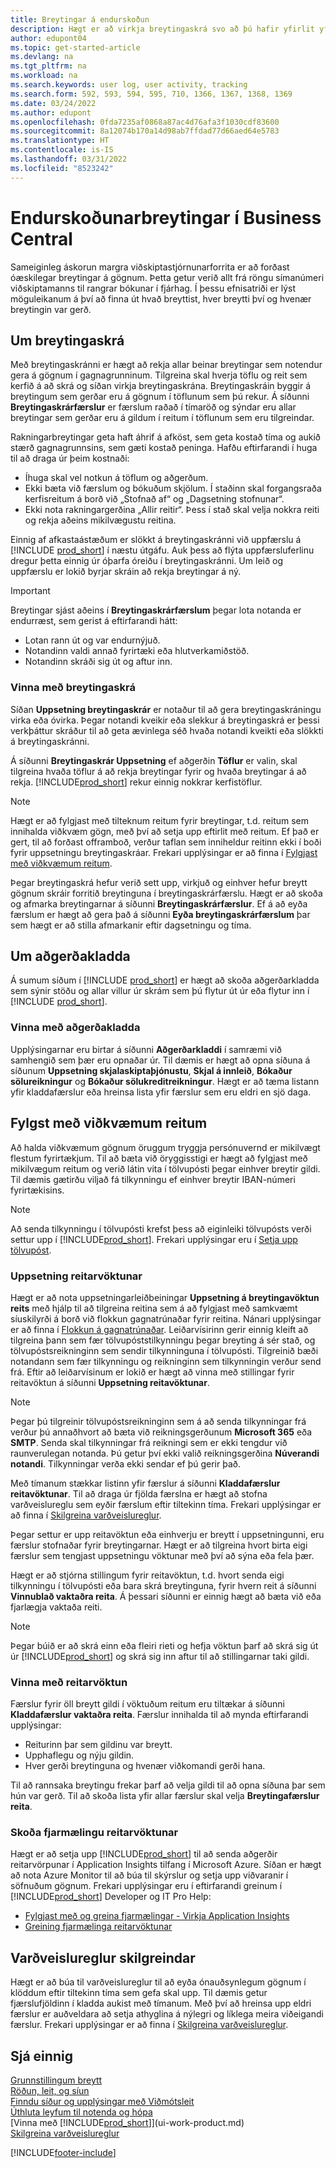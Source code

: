 ```yaml
---
title: Breytingar á endurskoðun
description: Hægt er að virkja breytingaskrá svo að þú hafir yfirlit yfir allar breytingar sem gerðar hafa verið á gögnum í röktum töflum. Þú getur einnig rakið aðgerðir með tilteknum gerðum aðgerðakladda.
author: edupont04
ms.topic: get-started-article
ms.devlang: na
ms.tgt_pltfrm: na
ms.workload: na
ms.search.keywords: user log, user activity, tracking
ms.search.form: 592, 593, 594, 595, 710, 1366, 1367, 1368, 1369
ms.date: 03/24/2022
ms.author: edupont
ms.openlocfilehash: 0fda7235af0868a87ac4d76afa3f1030cdf83600
ms.sourcegitcommit: 8a12074b170a14d98ab7ffdad77d66aed64e5783
ms.translationtype: HT
ms.contentlocale: is-IS
ms.lasthandoff: 03/31/2022
ms.locfileid: "8523242"
---
```

# <a name="auditing-changes-in-business-central" /><a name="auditing-changes-in-business-central"></a>Endurskoðunarbreytingar í Business Central

Sameiginleg áskorun margra viðskiptastjórnunarforrita er að forðast óæskilegar breytingar á gögnum. Þetta getur verið allt frá röngu símanúmeri viðskiptamanns til rangrar bókunar í fjárhag. Í þessu efnisatriði er lýst möguleikanum á því að finna út hvað breyttist, hver breytti því og hvenær breytingin var gerð.

## <a name="about-the-change-log" /><a name="about-the-change-log"></a>Um breytingaskrá

Með breytingaskránni er hægt að rekja allar beinar breytingar sem notendur gera á gögnum í gagnagrunninum. Tilgreina skal hverja töflu og reit sem kerfið á að skrá og síðan virkja breytingaskrána. Breytingaskráin byggir á breytingum sem gerðar eru á gögnum í töflunum sem þú rekur. Á síðunni **Breytingaskrárfærslur** er færslum raðað í tímaröð og sýndar eru allar breytingar sem gerðar eru á gildum í reitum í töflunum sem eru tilgreindar. 

Rakningarbreytingar geta haft áhrif á afköst, sem geta kostað tíma og aukið stærð gagnagrunnsins, sem gæti kostað peninga. Hafðu eftirfarandi í huga til að draga úr þeim kostnaði:

- Íhuga skal vel notkun á töflum og aðgerðum.
- Ekki bæta við færslum og bókuðum skjölum. Í staðinn skal forgangsraða kerfisreitum á borð við „Stofnað af“ og „Dagsetning stofnunar“.
- Ekki nota rakningargerðina „Allir reitir“. Þess í stað skal velja nokkra reiti og rekja aðeins mikilvægustu reitina.

Einnig af afkastaástæðum er slökkt á breytingaskránni við uppfærslu á [!INCLUDE [prod_short](includes/prod_short.md)] í næstu útgáfu. Auk þess að flýta uppfærsluferlinu dregur þetta einnig úr óþarfa óreiðu í breytingaskránni. Um leið og uppfærslu er lokið byrjar skráin að rekja breytingar á ný.

> [!Important]
> Breytingar sjást aðeins í **Breytingaskrárfærslum** þegar lota notanda er endurræst, sem gerist á eftirfarandi hátt:
>
> * Lotan rann út og var endurnýjuð.
> * Notandinn valdi annað fyrirtæki eða hlutverkamiðstöð.
> * Notandinn skráði sig út og aftur inn.

### <a name="work-with-the-change-log" /><a name="work-with-the-change-log"></a>Vinna með breytingaskrá
Síðan **Uppsetning breytingaskrár** er notaður til að gera breytingaskráningu virka eða óvirka. Þegar notandi kveikir eða slekkur á breytingaskrá er þessi verkþáttur skráður til að geta ævinlega séð hvaða notandi kveikti eða slökkti á breytingaskránni.

Á síðunni **Breytingaskrár Uppsetning** ef aðgerðin **Töflur** er valin, skal tilgreina hvaða töflur á að rekja breytingar fyrir og hvaða breytingar á að rekja. [!INCLUDE[prod_short](includes/prod_short.md)] rekur einnig nokkrar kerfistöflur.

> [!NOTE]
> Hægt er að fylgjast með tilteknum reitum fyrir breytingar, t.d. reitum sem innihalda viðkvæm gögn, með því að setja upp eftirlit með reitum. Ef það er gert, til að forðast offramboð, verður taflan sem inniheldur reitinn ekki í boði fyrir uppsetningu breytingaskráar. Frekari upplýsingar er að finna í [Fylgjast með viðkvæmum reitum](across-log-changes.md#monitoring-sensitive-fields).

Þegar breytingaskrá hefur verið sett upp, virkjuð og einhver hefur breytt gögnum skráir forritið breytinguna í breytingaskrárfærslu. Hægt er að skoða og afmarka breytingarnar á síðunni **Breytingaskrárfærslur**. Ef á að eyða færslum er hægt að gera það á síðunni **Eyða breytingaskrárfærslum** þar sem hægt er að stilla afmarkanir eftir dagsetningu og tíma.  

## <a name="about-activity-logs" /><a name="about-activity-logs"></a>Um aðgerðakladda

Á sumum síðum í [!INCLUDE [prod_short](includes/prod_short.md)] er hægt að skoða aðgerðarkladda sem sýnir stöðu og allar villur úr skrám sem þú flytur út úr eða flytur inn í [!INCLUDE [prod_short](includes/prod_short.md)].  

### <a name="work-with-activity-logs" /><a name="work-with-activity-logs"></a>Vinna með aðgerðakladda
Upplýsingarnar eru birtar á síðunni **Aðgerðarkladdi** í samræmi við samhengið sem þær eru opnaðar úr. Til dæmis er hægt að opna síðuna á síðunum **Uppsetning skjalaskiptaþjónustu**, **Skjal á innleið**, **Bókaður sölureikningur** og **Bókaður sölukreditreikningur**. Hægt er að tæma listann yfir kladdafærslur eða hreinsa lista yfir færslur sem eru eldri en sjö daga.  

## <a name="monitoring-sensitive-fields" /><a name="monitoring-sensitive-fields"></a>Fylgst með viðkvæmum reitum

Að halda viðkvæmum gögnum öruggum tryggja persónuvernd er mikilvægt flestum fyrirtækjum. Til að bæta við öryggisstigi er hægt að fylgjast með mikilvægum reitum og verið látin vita í tölvupósti þegar einhver breytir gildi. Til dæmis gætirðu viljað fá tilkynningu ef einhver breytir IBAN-númeri fyrirtækisins.

> [!NOTE]
> Að senda tilkynningu í tölvupósti krefst þess að eiginleiki tölvupósts verði settur upp í [!INCLUDE[prod_short](includes/prod_short.md)]. Frekari upplýsingar eru í [Setja upp tölvupóst](admin-how-setup-email.md).

### <a name="setting-up-field-monitoring" /><a name="setting-up-field-monitoring"></a>Uppsetning reitarvöktunar

Hægt er að nota uppsetningarleiðbeiningar **Uppsetning á breytingavöktun reits** með hjálp til að tilgreina reitina sem á að fylgjast með samkvæmt síuskilyrði á borð við flokkun gagnatrúnaðar fyrir reitina. Nánari upplýsingar er að finna í [Flokkun á gagnatrúnaðar](admin-classifying-data-sensitivity.md). Leiðarvísirinn gerir einnig kleift að tilgreina þann sem fær tölvupóststilkynningu þegar breyting á sér stað, og tölvupóstsreikninginn sem sendir tilkynninguna í tölvupósti. Tilgreinið bæði notandann sem fær tilkynningu og reikninginn sem tilkynningin verður send frá. Eftir að leiðarvísinum er lokið er hægt að vinna með stillingar fyrir reitavöktun á síðunni **Uppsetning reitavöktunar**. 

> [!NOTE]
> Þegar þú tilgreinir tölvupóstsreikninginn sem á að senda tilkynningar frá verður þú annaðhvort að bæta við reikningsgerðunum **Microsoft 365** eða **SMTP**. Senda skal tilkynningar frá reikningi sem er ekki tengdur við raunverulegan notanda. Þú getur því ekki valið reikningsgerðina **Núverandi notandi**. Tilkynningar verða ekki sendar ef þú gerir það. 

Með tímanum stækkar listinn yfir færslur á síðunni **Kladdafærslur reitavöktunar**. Til að draga úr fjölda færslna er hægt að stofna varðveislureglu sem eyðir færslum eftir tiltekinn tíma. Frekari upplýsingar er að finna í [Skilgreina varðveislureglur](admin-data-retention-policies.md).

Þegar settur er upp reitavöktun eða einhverju er breytt í uppsetningunni, eru færslur stofnaðar fyrir breytingarnar. Hægt er að tilgreina hvort birta eigi færslur sem tengjast uppsetningu vöktunar með því að sýna eða fela þær. 

Hægt er að stjórna stillingum fyrir reitavöktun, t.d. hvort senda eigi tilkynningu í tölvupósti eða bara skrá breytinguna, fyrir hvern reit á síðunni **Vinnublað vaktaðra reita**. Á þessari síðunni er einnig hægt að bæta við eða fjarlægja vaktaða reiti.

> [!NOTE]
> Þegar búið er að skrá einn eða fleiri rieti og hefja vöktun þarf að skrá sig út úr [!INCLUDE[prod_short](includes/prod_short.md)] og skrá sig inn aftur til að stillingarnar taki gildi.

### <a name="work-with-field-monitoring" /><a name="work-with-field-monitoring"></a>Vinna með reitarvöktun

Færslur fyrir öll breytt gildi í vöktuðum reitum eru tiltækar á síðunni **Kladdafærslur vaktaðra reita**. Færslur innihalda til að mynda eftirfarandi upplýsingar:

* Reiturinn þar sem gildinu var breytt.
* Upphaflegu og nýju gildin.
* Hver gerði breytinguna og hvenær viðkomandi gerði hana. 

Til að rannsaka breytingu frekar þarf að velja gildi til að opna síðuna þar sem hún var gerð. Til að skoða lista yfir allar færslur skal velja **Breytingafærslur reita**.

### <a name="viewing-field-monitoring-telemetry" /><a name="viewing-field-monitoring-telemetry"></a>Skoða fjarmælingu reitarvöktunar

Hægt er að setja upp [!INCLUDE[prod_short](includes/prod_short.md)] til að senda aðgerðir reitarvörpunar í Application Insights tilfang í Microsoft Azure. Síðan er hægt að nota Azure Monitor til að búa til skýrslur og setja upp viðvaranir í söfnuðum gögnum. Frekari upplýsingar eru í eftirfarandi greinum í [!INCLUDE[prod_short](includes/prod_short.md)] Developer og IT Pro Help:

- [Fylgjast með og greina fjarmælingar - Virkja Application Insights](/dynamics365/business-central/dev-itpro/administration/telemetry-overview#enable)
- [Greining fjarmælinga reitarvöktunar](/dynamics365/business-central/dev-itpro/administration/telemetry-field-monitoring-trace)

## <a name="defining-retention-policies" /><a name="defining-retention-policies"></a>Varðveislureglur skilgreindar

Hægt er að búa til varðveislureglur til að eyða ónauðsynlegum gögnum í klöddum eftir tiltekinn tíma sem gefa skal upp. Til dæmis getur fjærslufjöldinn í kladda aukist með tímanum. Með því að hreinsa upp eldri færslur er auðveldara að setja athyglina á nýlegri og líklega meira viðeigandi færslur. Frekari upplýsingar er að finna í [Skilgreina varðveislureglur](admin-data-retention-policies.md).

## <a name="see-also" /><a name="see-also"></a>Sjá einnig

[Grunnstillingum breytt](ui-change-basic-settings.md)  
[Röðun, leit, og síun](ui-enter-criteria-filters.md)  
[Finndu síður og upplýsingar með Viðmótsleit](ui-search.md)  
[Úthluta leyfum til notenda og hópa](ui-define-granular-permissions.md)    
[Vinna með [!INCLUDE[prod_short](includes/prod_short.md)]](ui-work-product.md)  
[Skilgreina varðveislureglur](admin-data-retention-policies.md)  

[!INCLUDE[footer-include](includes/footer-banner.md)]
